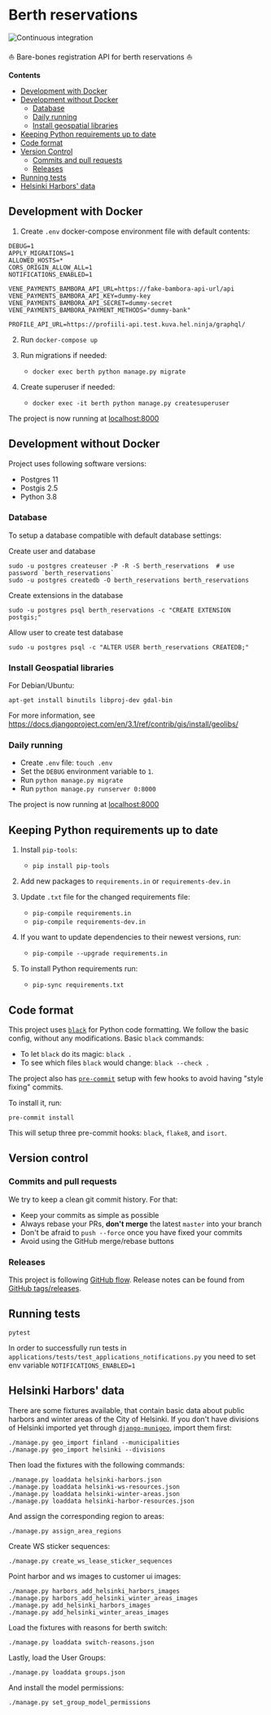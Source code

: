 # Berth reservations

![Continuous integration](https://github.com/City-of-Helsinki/berth-reservations/workflows/Continuous%20integration/badge.svg)

:boat: Bare-bones registration API for berth reservations :boat:

**Contents**
* [Development with Docker](#development-with-docker)
* [Development without Docker](#development-without-docker)
  * [Database](#database)
  * [Daily running](#daily-running)
  * [Install geospatial libraries](#install-geospatial-libraries)
* [Keeping Python requirements up to date](#keeping-python-requirements-up-to-date)
* [Code format](#code-format)
* [Version Control](#version-control)
  * [Commits and pull requests](#commits-and-pull-requests)
  * [Releases](#releases)
* [Running tests](#running-tests)
* [Helsinki Harbors' data](#helsinki-harbors-data)


<a name="development-with-docker"></a>
## Development with Docker

1. Create `.env` docker-compose environment file with default contents:

```
DEBUG=1
APPLY_MIGRATIONS=1
ALLOWED_HOSTS=*
CORS_ORIGIN_ALLOW_ALL=1
NOTIFICATIONS_ENABLED=1

VENE_PAYMENTS_BAMBORA_API_URL=https://fake-bambora-api-url/api
VENE_PAYMENTS_BAMBORA_API_KEY=dummy-key
VENE_PAYMENTS_BAMBORA_API_SECRET=dummy-secret
VENE_PAYMENTS_BAMBORA_PAYMENT_METHODS="dummy-bank"

PROFILE_API_URL=https://profiili-api.test.kuva.hel.ninja/graphql/
```

2. Run `docker-compose up`

3. Run migrations if needed: 
    * `docker exec berth python manage.py migrate`

4. Create superuser if needed: 
    * `docker exec -it berth python manage.py createsuperuser`

The project is now running at [localhost:8000](http://localhost:8000)

<a name="development-without-docker"></a>
## Development without Docker

Project uses following software versions:

* Postgres 11
* Postgis 2.5
* Python 3.8

<a name="database"></a>
### Database

To setup a database compatible with default database settings:

Create user and database

    sudo -u postgres createuser -P -R -S berth_reservations  # use password `berth_reservations`
    sudo -u postgres createdb -O berth_reservations berth_reservations
    
Create extensions in the database
    
    sudo -u postgres psql berth_reservations -c "CREATE EXTENSION postgis;"

Allow user to create test database

    sudo -u postgres psql -c "ALTER USER berth_reservations CREATEDB;"

<a name="install-geospatial-libraries"></a>
### Install Geospatial libraries

For Debian/Ubuntu:

    apt-get install binutils libproj-dev gdal-bin

For more information, see
https://docs.djangoproject.com/en/3.1/ref/contrib/gis/install/geolibs/

<a name="daily-running"></a>
### Daily running

* Create `.env` file: `touch .env`
* Set the `DEBUG` environment variable to `1`.
* Run `python manage.py migrate`
* Run `python manage.py runserver 0:8000`

The project is now running at [localhost:8000](http://localhost:8000)

<a name="keeping-python-requirements-up-to-date"></a>
## Keeping Python requirements up to date

1. Install `pip-tools`:
    
    * `pip install pip-tools`

2. Add new packages to `requirements.in` or `requirements-dev.in`

3. Update `.txt` file for the changed requirements file:
 
    * `pip-compile requirements.in`
    * `pip-compile requirements-dev.in`

4. If you want to update dependencies to their newest versions, run:

    * `pip-compile --upgrade requirements.in`

5. To install Python requirements run:

    * `pip-sync requirements.txt`

<a name="code-format"></a>
## Code format

This project uses [`black`](https://github.com/ambv/black) for Python code formatting.
We follow the basic config, without any modifications. Basic `black` commands:

* To let `black` do its magic: `black .`
* To see which files `black` would change: `black --check .`

The project also has [`pre-commit`](https://pre-commit.com/) setup with few hooks to avoid having "style fixing" commits.

To install it, run:

    pre-commit install

This will setup three pre-commit hooks: `black`, `flake8`, and `isort`.

<a name="version-control"></a>
## Version control
<a name="commits-and-pull-requests"></a>
### Commits and pull requests
We try to keep a clean git commit history. For that:
* Keep your commits as simple as possible
* Always rebase your PRs, **don't merge** the latest `master` into your branch
* Don't be afraid to `push --force` once you have fixed your commits 
* Avoid using the GitHub merge/rebase buttons

<a name="releases"></a>
### Releases

This project is following [GitHub flow](https://guides.github.com/pdfs/githubflow-online.pdf).
Release notes can be found from [GitHub tags/releases](https://github.com/City-of-Helsinki/berth-reservations/releases).

<a name="running-tests"></a>
## Running tests

    pytest

In order to successfully run tests in ```applications/tests/test_applications_notifications.py``` you need to set env variable ```NOTIFICATIONS_ENABLED=1```

<a name="helsinki-harbors-data"></a>
## Helsinki Harbors' data

There are some fixtures available, that contain basic data about public
harbors and winter areas of the City of Helsinki. If you don't have divisions of Helsinki 
imported yet through [`django-munigeo`](https://github.com/City-of-Helsinki/django-munigeo),
import them first:

    ./manage.py geo_import finland --municipalities
    ./manage.py geo_import helsinki --divisions

Then load the fixtures with the following commands:

    ./manage.py loaddata helsinki-harbors.json
    ./manage.py loaddata helsinki-ws-resources.json
    ./manage.py loaddata helsinki-winter-areas.json
    ./manage.py loaddata helsinki-harbor-resources.json

And assign the corresponding region to areas:

    ./manage.py assign_area_regions

Create WS sticker sequences:

    ./manage.py create_ws_lease_sticker_sequences
    
Point harbor and ws images to customer ui images:

    ./manage.py harbors_add_helsinki_harbors_images
    ./manage.py harbors_add_helsinki_winter_areas_images
    ./manage.py add_helsinki_harbors_images
    ./manage.py add_helsinki_winter_areas_images
    
Load the fixtures with reasons for berth switch:

    ./manage.py loaddata switch-reasons.json

Lastly, load the User Groups:

    ./manage.py loaddata groups.json

And install the model permissions:

    ./manage.py set_group_model_permissions
